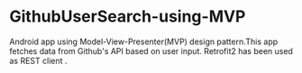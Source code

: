 # GithubUserSearch-using-MVP
Android app using Model-View-Presenter(MVP) design pattern.This app fetches data from Github's API based on user input. Retrofit2 has been used as REST client .
